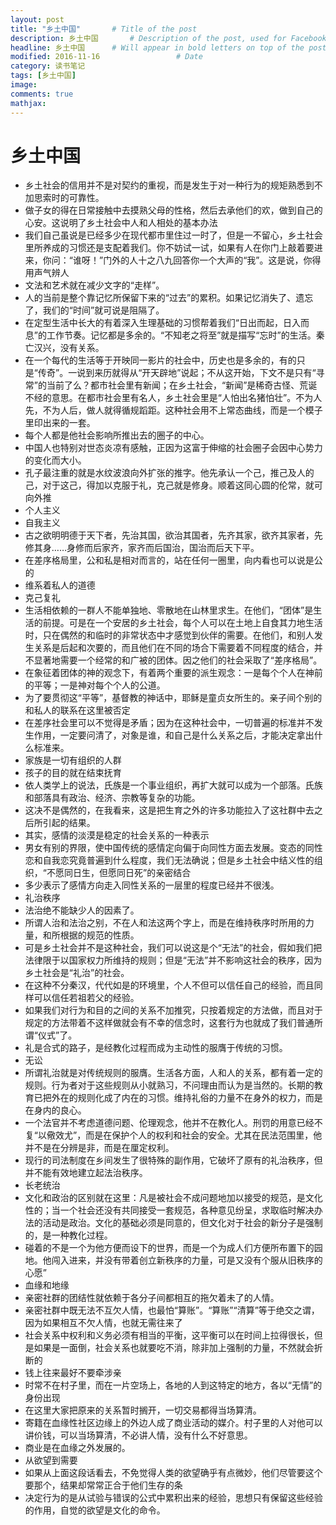 ```yaml
---
layout: post
title: "乡土中国"       # Title of the post
description: 乡土中国       # Description of the post, used for Facebook Opengraph & Twitter
headline: 乡土中国      # Will appear in bold letters on top of the post
modified: 2016-11-16                 # Date
category: 读书笔记
tags: [乡土中国]
image:
comments: true
mathjax:
---
```

# 乡土中国

- 乡土社会的信用并不是对契约的重视，而是发生于对一种行为的规矩熟悉到不加思索时的可靠性。
- 做子女的得在日常接触中去摸熟父母的性格，然后去承他们的欢，做到自己的心安。这说明了乡土社会中人和人相处的基本办法
- 我们自己虽说是已经多少在现代都市里住过一时了，但是一不留心，乡土社会里所养成的习惯还是支配着我们。你不妨试一试，如果有人在你门上敲着要进来，你问：“谁呀！”门外的人十之八九回答你一个大声的“我”。这是说，你得用声气辨人
- 文法和艺术就在减少文字的“走样”。
- 人的当前是整个靠记忆所保留下来的“过去”的累积。如果记忆消失了、遗忘了，我们的“时间”就可说是阻隔了。
- 在定型生活中长大的有着深入生理基础的习惯帮着我们“日出而起，日入而息”的工作节奏。记忆都是多余的。“不知老之将至”就是描写“忘时”的生活。秦亡汉兴，没有关系。
- 在一个每代的生活等于开映同一影片的社会中，历史也是多余的，有的只是“传奇”。一说到来历就得从“开天辟地”说起；不从这开始，下文不是只有“寻常”的当前了么？都市社会里有新闻；在乡土社会，“新闻”是稀奇古怪、荒诞不经的意思。在都市社会里有名人，乡土社会里是“人怕出名猪怕壮”。不为人先，不为人后，做人就得循规蹈距。这种社会用不上常态曲线，而是一个模子里印出来的一套。
- 每个人都是他社会影响所推出去的圈子的中心。
- 中国人也特别对世态炎凉有感触，正因为这富于伸缩的社会圈子会因中心势力的变化而大小。
- 孔子最注重的就是水纹波浪向外扩张的推字。他先承认一个己，推己及人的己，对于这己，得加以克服于礼，克己就是修身。顺着这同心圆的伦常，就可向外推
- 个人主义
- 自我主义
- 古之欲明明德于天下者，先治其国，欲治其国者，先齐其家，欲齐其家者，先修其身……身修而后家齐，家齐而后国治，国治而后天下平。
- 在差序格局里，公和私是相对而言的，站在任何一圈里，向内看也可以说是公的
- 维系着私人的道德
- 克己复礼
- 生活相依赖的一群人不能单独地、零散地在山林里求生。在他们，“团体”是生活的前提。可是在一个安居的乡土社会，每个人可以在土地上自食其力地生活时，只在偶然的和临时的非常状态中才感觉到伙伴的需要。在他们，和别人发生关系是后起和次要的，而且他们在不同的场合下需要着不同程度的结合，并不显著地需要一个经常的和广被的团体。因之他们的社会采取了“差序格局”。
- 在象征着团体的神的观念下，有着两个重要的派生观念：一是每个个人在神前的平等；一是神对每个个人的公道。
- 为了要贯彻这“平等”，基督教的神话中，耶稣是童贞女所生的。亲子间个别的和私人的联系在这里被否定
- 在差序社会里可以不觉得是矛盾；因为在这种社会中，一切普遍的标准并不发生作用，一定要问清了，对象是谁，和自己是什么关系之后，才能决定拿出什么标准来。
- 家族是一切有组织的人群
- 孩子的目的就在结束抚育
- 依人类学上的说法，氏族是一个事业组织，再扩大就可以成为一个部落。氏族和部落具有政治、经济、宗教等复杂的功能。
- 这决不是偶然的，在我看来，这是把生育之外的许多功能拉入了这社群中去之后所引起的结果。
- 其实，感情的淡漠是稳定的社会关系的一种表示
- 男女有别的界限，使中国传统的感情定向偏于向同性方面去发展。变态的同性恋和自我恋究竟普遍到什么程度，我们无法确说；但是乡土社会中结义性的组织，“不愿同日生，但愿同日死”的亲密结合
- 多少表示了感情方向走入同性关系的一层里的程度已经并不很浅。
- 礼治秩序
- 法治绝不能缺少人的因素了。
- 所谓人治和法治之别，不在人和法这两个字上，而是在维持秩序时所用的力量，和所根据的规范的性质。
- 可是乡土社会并不是这种社会，我们可以说这是个“无法”的社会，假如我们把法律限于以国家权力所维持的规则；但是“无法”并不影响这社会的秩序，因为乡土社会是“礼治”的社会。
- 在这种不分秦汉，代代如是的环境里，个人不但可以信任自己的经验，而且同样可以信任若祖若父的经验。
- 如果我们对行为和目的之间的关系不加推究，只按着规定的方法做，而且对于规定的方法带着不这样做就会有不幸的信念时，这套行为也就成了我们普通所谓“仪式”了。
- 礼是合式的路子，是经教化过程而成为主动性的服膺于传统的习惯。
- 无讼
- 所谓礼治就是对传统规则的服膺。生活各方面，人和人的关系，都有着一定的规则。行为者对于这些规则从小就熟习，不问理由而认为是当然的。长期的教育已把外在的规则化成了内在的习惯。维持礼俗的力量不在身外的权力，而是在身内的良心。
- 一个法官并不考虑道德问题、伦理观念，他并不在教化人。刑罚的用意已经不复“以儆效尤”，而是在保护个人的权利和社会的安全。尤其在民法范围里，他并不是在分辨是非，而是在厘定权利。
- 现行的司法制度在乡间发生了很特殊的副作用，它破坏了原有的礼治秩序，但并不能有效地建立起法治秩序。
- 长老统治
- 文化和政治的区别就在这里：凡是被社会不成问题地加以接受的规范，是文化性的；当一个社会还没有共同接受一套规范，各种意见纷呈，求取临时解决办法的活动是政治。文化的基础必须是同意的，但文化对于社会的新分子是强制的，是一种教化过程。
- 碰着的不是一个为他方便而设下的世界，而是一个为成人们方便所布置下的园地。他闯入进来，并没有带着创立新秩序的力量，可是又没有个服从旧秩序的心愿”
- 血缘和地缘
- 亲密社群的团结性就依赖于各分子间都相互的拖欠着未了的人情。
- 亲密社群中既无法不互欠人情，也最怕“算账”。“算账”“清算”等于绝交之谓，因为如果相互不欠人情，也就无需往来了
- 社会关系中权利和义务必须有相当的平衡，这平衡可以在时间上拉得很长，但是如果是一面倒，社会关系也就要吃不消，除非加上强制的力量，不然就会折断的
- 钱上往来最好不要牵涉亲
- 时常不在村子里，而在一片空场上，各地的人到这特定的地方，各以“无情”的身份出现
- 在这里大家把原来的关系暂时搁开，一切交易都得当场算清。
- 寄籍在血缘性社区边缘上的外边人成了商业活动的媒介。村子里的人对他可以讲价钱，可以当场算清，不必讲人情，没有什么不好意思。
- 商业是在血缘之外发展的。
- 从欲望到需要
- 如果从上面这段话看去，不免觉得人类的欲望确乎有点微妙，他们尽管要这个要那个，结果却常常正合于他们生存的条
- 决定行为的是从试验与错误的公式中累积出来的经验，思想只有保留这些经验的作用，自觉的欲望是文化的命令。
